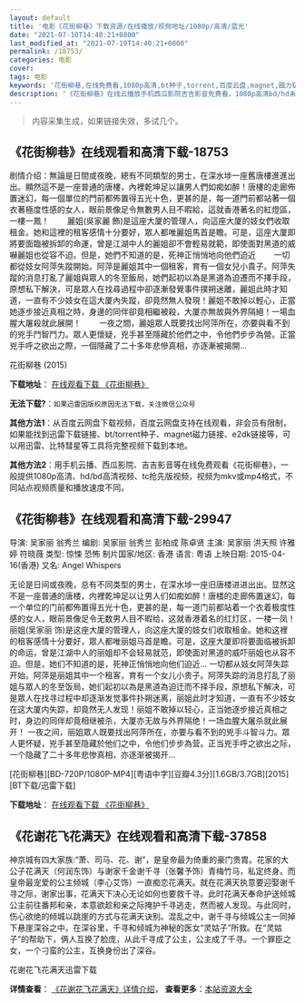 ```yaml
---
layout: default
title: '电影《花街柳巷》下载资源/在线播放/视频地址/1080p/高清/蓝光'
date: "2021-07-10T14:40:21+0800"
last_modified_at: "2021-07-10T14:40:21+0800"
permalink: /18753/
categories: 电影
cover:
tags: 电影
keywords: '花街柳巷,在线免费看,1080p高清,bt种子,torrent,百度云盘,magnet,磁力链,迅雷下载资源'
description: '《花街柳巷》在线云播放手机西瓜影院吉吉影音免费看，1080p高清bd/hd未删减完整版和tc抢先枪版，mkv/mp4格式，附带bt/torrent种子、magnet/磁力链、百度云盘、网盘资源迅雷下载链接'
---
```


>内容采集生成，如果链接失效，多试几个。


## 《花街柳巷》在线观看和高清下载-18753

剧情介绍：無論是日間或夜晚，總有不同類型的男士，在深水埗一座舊唐樓進進出出。顯然這不是一座普通的唐樓，內裡乾坤足以讓男人們如痴如醉！唐樓的走廊佈置迷幻，每一個單位的門前都佈置得五光十色，更甚的是，每一道門前都站著一個衣著極度性感的女人，眼前景像足令無數男人目不暇給，這就香港著名的紅燈區，一樓一鳳！   　　麗姐(吳家麗 飾)是這座大厦的管理人，向這座大厦的妓女們收取租金。她和這裡的租客感情十分要好，眾人都唯麗姐馬首是瞻。可是，這座大厦即將要面臨被拆卸的命運，曾是江湖中人的麗姐卻不會輕易就範，即使面對黑道的威嚇麗姐也從容不迫。但是，她們不知道的是，死神正悄悄地向他們迫近   　　一切都從妓女阿萍失蹤開始。阿萍是麗姐其中一個租客，育有一個女兒小貴子。阿萍失蹤的消息打亂了麗姐與眾人的冬至飯局，她們起初以為是黑道為迫遷而不擇手段，原想私下解決，可是眾人在找尋過程中卻逐漸發覺事件撲朔迷離，麗姐此時才知道，一直有不少妓女在這大厦內失蹤，卻竟然無人發現！麗姐不敢掉以輕心，正當她逐步接近真相之時，身邊的同伴卻竟相繼被殺，大厦亦無故與外界隔絕！一場血腥大屠殺就此展開！   　　一夜之間，麗姐眾人既要找出阿萍所在，亦要與看不到的兇手鬥智鬥力。眾人更懷疑，兇手甚至隱藏於他們之中，令他們步步為營。正當兇手呼之欲出之際，一個隱藏了二十多年悲慘真相，亦逐漸被揭開…


花街柳巷 (2015)

**下载地址**： [在线观看下载 《花街柳巷》](https://www.btbtdy.me/btdy/dy1221.html) 


**无法下载?**：`如果迅雷因版权原因无法下载，关注微信公众号 `

**其他方法1**：从百度云网盘下载视频，百度云网盘支持在线观看，非会员有限制，如果能找到迅雷下载链接、bt/torrent种子、magnet磁力链接、e2dk链接等，可以用迅雷、比特彗星等工具将完整视频下载到本地。

**其他方法2**：用手机云播、西瓜影院、吉吉影音等在线免费观看《花街柳巷》，一般提供1080p高清、hd/bd高清视频、tc抢先版视频，视频为mkv或mp4格式，不同站点视频质量和播放速度不同。


## 《花街柳巷》在线观看和高清下载-29947

导演: 吴家丽 翁秀兰 编剧: 吴家丽 翁秀兰 彭柏成 陈卓贤 主演: 吴家丽 洪天照 许雅婷 符晓薇 类型: 惊悚 恐怖 制片国家/地区: 香港 语言: 粤语 上映日期: 2015-04-16(香港) 又名: Angel Whispers

无论是日间或夜晚，总有不同类型的男士，在深水埗一座旧唐楼进进出出。显然这不是一座普通的唐楼，内裡乾坤足以让男人们如痴如醉！唐楼的走廊佈置迷幻，每一个单位的门前都佈置得五光十色，更甚的是，每一道门前都站着一个衣着极度性感的女人，眼前景像足令无数男人目不暇给，这就香港着名的红灯区，一楼一凤！ 丽姐(吴家丽 饰)是这座大厦的管理人，向这座大厦的妓女们收取租金。她和这裡的租客感情十分要好，眾人都唯丽姐马首是瞻。可是，这座大厦即将要面临被拆卸的命运，曾是江湖中人的丽姐却不会轻易就范，即使面对黑道的威吓丽姐也从容不迫。但是，她们不知道的是，死神正悄悄地向他们迫近… 一切都从妓女阿萍失踪开始。阿萍是丽姐其中一个租客，育有一个女儿小贵子。阿萍失踪的消息打乱了丽姐与眾人的冬至饭局，她们起初以為是黑道為迫迁而不择手段，原想私下解决，可是眾人在找寻过程中却逐渐发觉事件扑朔迷离，丽姐此时才知道，一直有不少妓女在这大厦内失踪，却竟然无人发现！丽姐不敢掉以轻心，正当她逐步接近真相之时，身边的同伴却竟相继被杀，大厦亦无故与外界隔绝！一场血腥大屠杀就此展开！ 一夜之间，丽姐眾人既要找出阿萍所在，亦要与看不到的兇手斗智斗力。眾人更怀疑，兇手甚至隐藏於他们之中，令他们步步為营。正当兇手呼之欲出之际，一个隐藏了二十多年悲惨真相，亦逐渐被揭开…


[花街柳巷][BD-720P/1080P-MP4][粤语中字][豆瓣4.3分][1.6GB/3.7GB][2015][BT下载/迅雷下载]

**下载地址**： [在线观看下载 《花街柳巷》](https://www.btdx8.com/torrent/angel_whispers_2015.html) 


## 《花谢花飞花满天》在线观看和高清下载-37858

神京城有四大家族:“萧、司马、花、谢”，是皇帝最为倚重的豪门贵胄。花家的大公子花满天（何润东饰）与谢家千金谢千寻（张馨予饰）青梅竹马，私定终身。而皇帝最宠爱的公主倾城（李心艾饰）一直痴恋花满天。就在花满天执意要迎娶谢千寻之际，谢家出事，花满天下决心无论如何也要救千寻。此时花满天奉命护送倾城公主前往番邦和亲，本意欲趁和亲之际掩护千寻逃走，然而被人发现。与此同时，伤心欲绝的倾城以跳崖的方式与花满天诀别。混乱之中，谢千寻与倾城公主一同掉下悬崖深谷之中。在深谷里，千寻和倾城为神秘的医女“灵姑子”所救。在“灵姑子”的帮助下，俩人互换了脸庞，从此千寻成了公主，公主成了千寻。一个罪臣之女，一个刁蛮的公主，互换身份出了深谷。


花谢花飞花满天迅雷下载

**详情查看**： [《花谢花飞花满天》详情介绍](/movie/37858/)， **查看更多**：[本站资源大全](/movie/t/all/)

